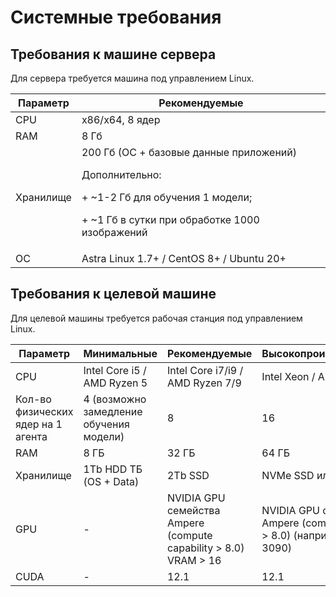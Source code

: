 # Системные требования


## Требования к машине сервера 

Для сервера требуется машина под управлением Linux. 


| Параметр         | Рекомендуемые                  |
| ---------------- | ------------------------------ | 
| CPU              | x86/x64, 8 ядер                |                  
| RAM               | 8 Гб                 |      
| Хранилище         |  200 Гб (ОС + базовые данные приложений) <p> Дополнительно:</p> <p> + ~1-2 Гб для обучения 1 модели; </p> <p> +  ~1 Гб в сутки при обработке 1000 изображений </p> |           
| ОС                |  Astra Linux 1.7+ / CentOS 8+ / Ubuntu 20+  |   




## Требования к целевой машине

Для целевой машины требуется рабочая станция под управлением Linux. 

| Параметр   | Минимальные        |  Рекомендуемые                     | Высокопроизводительные  |
| ---------- | ------------------ | ---------------------------------- | ----------------------- |
| CPU        | Intel Core i5 / AMD Ryzen 5 | Intel Core i7/i9 / AMD Ryzen 7/9 | Intel Xeon / AMD EPYC |
| Кол-во физических ядер на 1 агента | 4 (возможно замедление обучения модели) | 8 | 16          |
| RAM        | 8 ГБ               | 32 ГБ                              | 64 ГБ                   | 
| Хранилище  | 1Tb HDD ТБ (OS + Data) | 2Tb SSD                            | NVMe SSD или RAID       | 
| GPU        | - | NVIDIA GPU семейства Ampere (compute capability > 8.0) VRAM > 16 | NVIDIA GPU семейства Ampere (compute capability > 8.0) (например, RTX 3090) | 
| CUDA       | -                  | 12.1                               | 12.1                    | 

